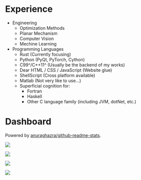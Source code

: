 # Experience

+ Engineering
  + Optimization Methods
  + Planar Mechanism
  + Computer Vision
  + Mechine Learning
+ Programming Languages
  + Rust (Currently focusing)
  + Python (PyQt, PyTorch, Cython)
  + C99^/C++11^ (Usually be the backend of my works)
  + Dear HTML / CSS / JavaScript (Website glue)
  + ShellScript (Cross platform available)
  + Matlab (Not very like to use...)
  + Superficial cognition for:
    + Fortran
    + Haskell
    + Other C language family (including JVM, dotNet, etc.)

# Dashboard

Powered by [anuraghazra/github-readme-stats](https://github.com/anuraghazra/github-readme-stats).

![](https://github-readme-stats.vercel.app/api?username=KmolYuan&show_icons=true&include_all_commits=true)

![](https://github-readme-stats.vercel.app/api?username=KmolYuan&show_icons=true&hide_title=true&hide=stars,prs,issues,contribs)

![](https://github-readme-stats.vercel.app/api/top-langs/?username=KmolYuan&langs_count=7&layout=compact)

![](https://github-readme-stats.vercel.app/api/wakatime?username=KmolYuan)
